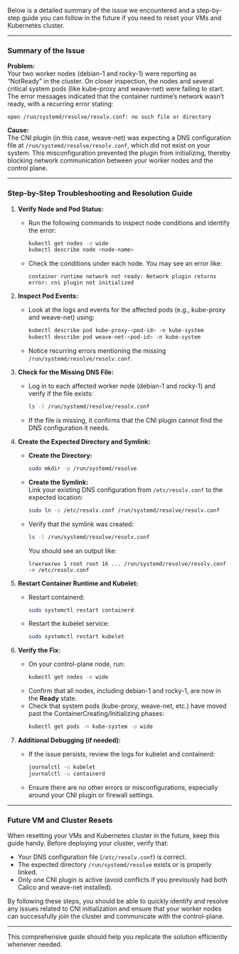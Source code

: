 Below is a detailed summary of the issue we encountered and a step-by-step guide you can follow in the future if you need to reset your VMs and Kubernetes cluster.

---

### **Summary of the Issue**

**Problem:**  
Your two worker nodes (debian-1 and rocky-1) were reporting as “NotReady” in the cluster. On closer inspection, the nodes and several critical system pods (like kube-proxy and weave-net) were failing to start. The error messages indicated that the container runtime’s network wasn’t ready, with a recurring error stating:  
```
open /run/systemd/resolve/resolv.conf: no such file or directory
```

**Cause:**  
The CNI plugin (in this case, weave-net) was expecting a DNS configuration file at `/run/systemd/resolve/resolv.conf`, which did not exist on your system. This misconfiguration prevented the plugin from initializing, thereby blocking network communication between your worker nodes and the control plane.

---

### **Step-by-Step Troubleshooting and Resolution Guide**

1. **Verify Node and Pod Status:**
   - Run the following commands to inspect node conditions and identify the error:
     ```bash
     kubectl get nodes -o wide
     kubectl describe node <node-name>
     ```
   - Check the conditions under each node. You may see an error like:
     ```
     container runtime network not ready: Network plugin returns error: cni plugin not initialized
     ```

2. **Inspect Pod Events:**
   - Look at the logs and events for the affected pods (e.g., kube-proxy and weave-net) using:
     ```bash
     kubectl describe pod kube-proxy-<pod-id> -n kube-system
     kubectl describe pod weave-net-<pod-id> -n kube-system
     ```
   - Notice recurring errors mentioning the missing `/run/systemd/resolve/resolv.conf`.

3. **Check for the Missing DNS File:**
   - Log in to each affected worker node (debian-1 and rocky-1) and verify if the file exists:
     ```bash
     ls -l /run/systemd/resolve/resolv.conf
     ```
   - If the file is missing, it confirms that the CNI plugin cannot find the DNS configuration it needs.

4. **Create the Expected Directory and Symlink:**
   - **Create the Directory:**
     ```bash
     sudo mkdir -p /run/systemd/resolve
     ```
   - **Create the Symlink:**  
     Link your existing DNS configuration from `/etc/resolv.conf` to the expected location:
     ```bash
     sudo ln -s /etc/resolv.conf /run/systemd/resolve/resolv.conf
     ```
   - Verify that the symlink was created:
     ```bash
     ls -l /run/systemd/resolve/resolv.conf
     ```
     You should see an output like:
     ```
     lrwxrwxrwx 1 root root 16 ... /run/systemd/resolve/resolv.conf -> /etc/resolv.conf
     ```

5. **Restart Container Runtime and Kubelet:**
   - Restart containerd:
     ```bash
     sudo systemctl restart containerd
     ```
   - Restart the kubelet service:
     ```bash
     sudo systemctl restart kubelet
     ```

6. **Verify the Fix:**
   - On your control-plane node, run:
     ```bash
     kubectl get nodes -o wide
     ```
   - Confirm that all nodes, including debian-1 and rocky-1, are now in the **Ready** state.
   - Check that system pods (kube-proxy, weave-net, etc.) have moved past the ContainerCreating/Initializing phases:
     ```bash
     kubectl get pods -n kube-system -o wide
     ```

7. **Additional Debugging (if needed):**
   - If the issue persists, review the logs for kubelet and containerd:
     ```bash
     journalctl -u kubelet
     journalctl -u containerd
     ```
   - Ensure there are no other errors or misconfigurations, especially around your CNI plugin or firewall settings.

---

### **Future VM and Cluster Resets**

When resetting your VMs and Kubernetes cluster in the future, keep this guide handy. Before deploying your cluster, verify that:
- Your DNS configuration file (`/etc/resolv.conf`) is correct.
- The expected directory `/run/systemd/resolve` exists or is properly linked.
- Only one CNI plugin is active (avoid conflicts if you previously had both Calico and weave-net installed).

By following these steps, you should be able to quickly identify and resolve any issues related to CNI initialization and ensure that your worker nodes can successfully join the cluster and communicate with the control-plane.

---

This comprehensive guide should help you replicate the solution efficiently whenever needed.